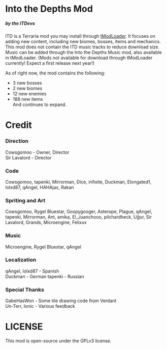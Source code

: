 ﻿# Into the Depths Mod
##### by the ITDevs
ITD is a Terraria mod you may install through [tModLoader](https://github.com/tModLoader/tModLoader). It focuses on adding new content, including new biomes, bosses, items and mechanics.
This mod does not contain the ITD music tracks to reduce download size. Music can be added through the Into the Depths Music mod, also available in tModLoader.
(Mods not available for download through tModLoader currently! Expect a first release next year!)

As of right now, the mod contains the following:
- 3 new bosses  
- 2 new biomes  
- 12 new enemies  
- 188 new items  
And continues to expand.

# Credit
### Direction
Cowsgomoo - Owner, Director  
Sir Lavalord - Director
### Code
Cowsgomoo, tapenki, Mirrorman, Dice, infixite, Duckman, Elongated1, lolxd87, qAngel, HAHAjax, Rakan
### Spriting and Art
Cowsgomoo, Rygel Bluestar, Goopygooger, Asterope, Plague, qAngel, tapenki, Mirrorman, Ant,  amika, El_Juanchooo, pilchardheck, Uğur, Sir Lavalord, Grands, Microengine, Felixxx
### Music
Microengine, Rygel Bluestar, qAngel
### Localization
qAngel, lolxd87 - Spanish  
Duckman - German
tapenki - Russian
### Special Thanks
GabeHasWon - Some tile drawing code from Verdant  
Un-Terr, Ionic - Various feedback

# LICENSE
This mod is open-source under the GPLv3 license.
